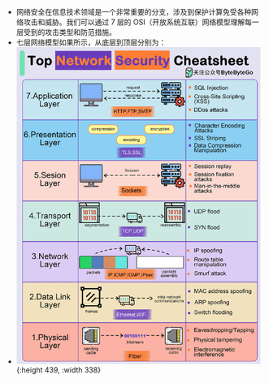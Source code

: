- 网络安全在信息技术领域是一个非常重要的分支，涉及到保护计算免受各种网络攻击和威胁。我们可以通过 7 层的 OSI（开放系统互联）网络模型理解每一层受到的攻击类型和防范措施。
- 七层网络模型如果所示，从底层到顶层分别为：
- ![image.png](../assets/image_1710493593660_0.png){:height 439, :width 338}